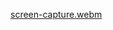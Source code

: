 
[screen-capture.webm](https://user-images.githubusercontent.com/51126350/220691489-814b5d6e-db1c-4c17-a003-792ce20ca69a.webm)
